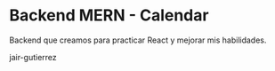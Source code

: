 # Backend MERN - Calendar

Backend que creamos para practicar React y mejorar mis habilidades.


jair-gutierrez